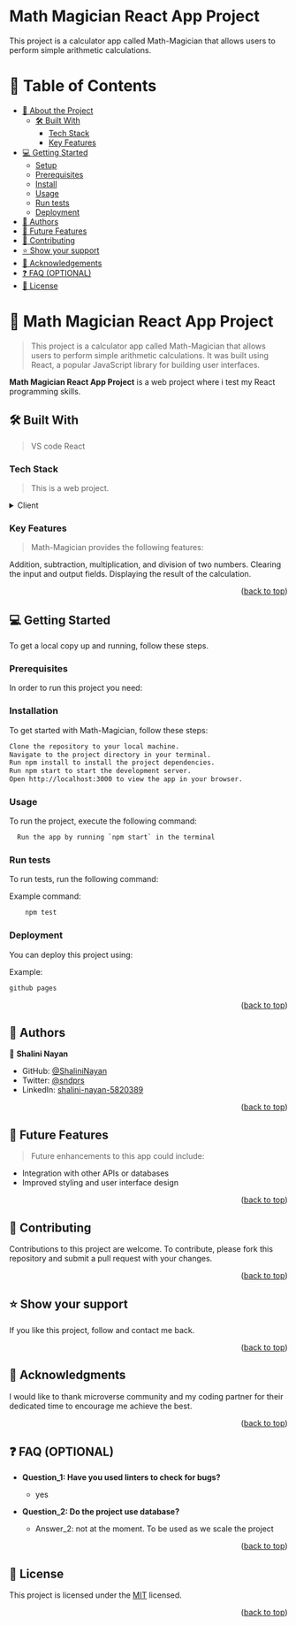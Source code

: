 
# Math Magician React App Project
This project is a calculator app called Math-Magician that allows users to perform simple arithmetic calculations.

<!-- [Live Demo Link]() -->

<a name="readme-top"></a>

<!--

REQUIRED SECTIONS:
- Table of Contents
- About the Project
  - Built With
  - Live Demo
- Getting Started
- Authors
- Future Features
- Contributing
- Show your support
- Acknowledgements
- License

OPTIONAL SECTIONS:
- FAQ

After you're finished please remove all the comments and instructions!
-->

<div align="center">
  <!-- You are encouraged to replace this logo with your own! Otherwise you can also remove it. -->

</div>

<!-- TABLE OF CONTENTS -->

# 📗 Table of Contents

- [📖 About the Project](#about-project)
  - [🛠 Built With](#built-with)
    - [Tech Stack](#tech-stack)
    - [Key Features](#key-features)
  <!-- - [🚀 Live Demo](#live-demo) -->
- [💻 Getting Started](#getting-started)
  - [Setup](#setup)
  - [Prerequisites](#prerequisites)
  - [Install](#install)
  - [Usage](#usage)
  - [Run tests](#run-tests)
  - [Deployment](#triangular_flag_on_post-deployment)
- [👥 Authors](#authors)
- [🔭 Future Features](#future-features)
- [🤝 Contributing](#contributing)
- [⭐️ Show your support](#support)
- [🙏 Acknowledgements](#acknowledgements)
- [❓ FAQ (OPTIONAL)](#faq)
- [📝 License](#license)

<!-- PROJECT DESCRIPTION -->

# 📖 Math Magician React App Project<a name="Math Magician React App Project"></a>

> This project is a calculator app called Math-Magician that allows users to perform simple arithmetic calculations. It was built using React, a popular JavaScript library for building user interfaces. 

**Math Magician React App Project** is a web project where i test my React programming skills.

## 🛠 Built With <a name="built-with"></a>

> VS code
> React


### Tech Stack <a name="tech-stack"></a>

> This is a web project.

<details>
  <summary>Client</summary>
  <ul>
    <li><a href="https://javascript.info/">index.js</a>Javascript</li>
  </ul>

  <ul>
    <li><a href="https://react.org/">react.js</a>React</li>
  </ul>
</details>

<!-- Features -->

### Key Features <a name="key-features"></a>

> Math-Magician provides the following features:

Addition, subtraction, multiplication, and division of two numbers.
Clearing the input and output fields.
Displaying the result of the calculation.

<!-- LIVE DEMO -->

<!-- ## 🚀 Live Demo <a name="live-demo"></a>

- [Live Demo Link]() -->

<p align="right">(<a href="#readme-top">back to top</a>)</p>

<!-- GETTING STARTED -->

## 💻 Getting Started <a name="getting-started"></a>

To get a local copy up and running, follow these steps.

### Prerequisites

In order to run this project you need:

### Installation
To get started with Math-Magician, follow these steps:

```sh
Clone the repository to your local machine.
Navigate to the project directory in your terminal.
Run npm install to install the project dependencies.
Run npm start to start the development server.
Open http://localhost:3000 to view the app in your browser.
```

### Usage

To run the project, execute the following command:

```sh
  Run the app by running `npm start` in the terminal
```

### Run tests

To run tests, run the following command:

Example command:

```sh
    npm test
```

### Deployment

You can deploy this project using:

Example:

```sh
github pages
```

<p align="right">(<a href="#readme-top">back to top</a>)</p>

<!-- AUTHORS -->

## 👥 Authors <a name="authors"></a>

👤 **Shalini Nayan**

- GitHub: [@ShaliniNayan](https://github.com/ShaliniNayan)
- Twitter: [@sndprs](https://twitter.com/sndprs)
- LinkedIn: [shalini-nayan-5820389](https://linkedin.com/in/shalini-nayan-5820389)
<p align="right">(<a href="#readme-top">back to top</a>)</p>

<!-- FUTURE FEATURES -->

## 🔭 Future Features <a name="future-features"></a>

> Future enhancements to this app could include:
- Integration with other APIs or databases
- Improved styling and user interface design

<p align="right">(<a href="#readme-top">back to top</a>)</p>

<!-- CONTRIBUTING -->

## 🤝 Contributing <a name="contributing"></a>

Contributions to this project are welcome. To contribute, please fork this repository and submit a pull request with your changes.

<p align="right">(<a href="#readme-top">back to top</a>)</p>

<!-- SUPPORT -->

## ⭐️ Show your support <a name="support"></a>

If you like this project, follow and contact me back.

<p align="right">(<a href="#readme-top">back to top</a>)</p>

<!-- ACKNOWLEDGEMENTS -->

## 🙏 Acknowledgments <a name="acknowledgements"></a>

I would like to thank microverse community and my coding partner for their dedicated time to encourage me achieve the best. 

<p align="right">(<a href="#readme-top">back to top</a>)</p>

<!-- FAQ (optional) -->

## ❓ FAQ (OPTIONAL) <a name="faq"></a>

- **Question_1: Have you used linters to check for bugs?**

  - yes

- **Question_2: Do the project use database?**

  - Answer_2: not at the moment. To be used as we scale the project

<p align="right">(<a href="#readme-top">back to top</a>)</p>

<!-- LICENSE -->

## 📝 License <a name="license"></a>

This project is licensed under the [MIT](./LICENSE.md) licensed.

<p align="right">(<a href="#readme-top">back to top</a>)</p>